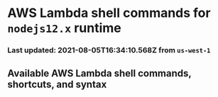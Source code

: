 # AWS Lambda shell commands for `nodejs12.x` runtime
### Last updated: 2021-08-05T16:34:10.568Z from `us-west-1`

## Available AWS Lambda shell commands, shortcuts, and syntax


